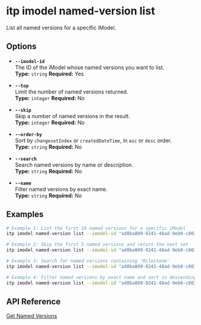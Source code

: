 # itp imodel named-version list

List all named versions for a specific iModel.

## Options

- **`--imodel-id`**  
  The ID of the iModel whose named versions you want to list.  
  **Type:** `string` **Required:** Yes

- **`--top`**  
  Limit the number of named versions returned.  
  **Type:** `integer` **Required:** No

- **`--skip`**  
  Skip a number of named versions in the result.  
  **Type:** `integer` **Required:** No

- **`--order-by`**  
  Sort by `changesetIndex` or `createdDateTime`, in `asc` or `desc` order.  
  **Type:** `string` **Required:** No

- **`--search`**  
  Search named versions by name or description.  
  **Type:** `string` **Required:** No

- **`--name`**  
  Filter named versions by exact name.  
  **Type:** `string` **Required:** No

## Examples

```bash
# Example 1: List the first 10 named versions for a specific iModel
itp imodel named-version list --imodel-id "ad0ba809-9241-48ad-9eb0-c8038c1a1d51" --top 10

# Example 2: Skip the first 5 named versions and return the next set
itp imodel named-version list --imodel-id "ad0ba809-9241-48ad-9eb0-c8038c1a1d51" --skip 5 --top 10

# Example 3: Search for named versions containing 'Milestone'
itp imodel named-version list --imodel-id "ad0ba809-9241-48ad-9eb0-c8038c1a1d51" --search "Milestone"

# Example 4: Filter named versions by exact name and sort in descending order by changesetIndex
itp imodel named-version list --imodel-id "ad0ba809-9241-48ad-9eb0-c8038c1a1d51" --name "Version 2.0" --order-by "changesetIndex desc"
```

## API Reference

[Get Named Versions](https://developer.bentley.com/apis/imodels-v2/operations/get-imodel-named-versions/)
